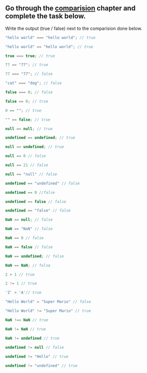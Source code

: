 ## Go through the [comparision](http://javascript.info/comparison) chapter and complete the task below.

Write the output (true / false) next to the comparision done below.
```js
"hello world" === "hello world"; // true

"hello world" == "hello world"; // true

true === true; // true

77 == "77"; // true

77 === "77"; // false

"cat" === "dog"; // false

false === 0; // false 

false == 0; // true

0 == ""; // true 

"" == false; // true 

null == null; // true 

undefined == undefined; // true 

null == undefined; // true 

null == 0 // false 

null == 21 // false 

null == "null" // false 

undefined == "undefined" // false 

undefined == 0 //false 

undefined == false // false 

undefined == "false" // false 

NaN == null; // false 

NaN == "NaN" // false 

NaN == 0 // false 

NaN == false // false 

NaN == undefined; // false 

NaN == NaN; // false 

2 > 1 // true 

2 != 1 // true 

'Z' > 'A'// true 

"Hello World" = "Super Mario" // false 

"Hello World" != "Super Mario" // true 

NaN !== NaN // true 

NaN != NaN // true

NaN != undefined // true

undefined != null // false  
 
undefined != "Hello" // true 

undefined != "undefined" // true 

```